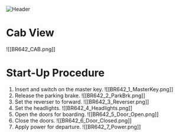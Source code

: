 ![Header](https://i.ytimg.com/vi/qKEQssqIK-0/maxresdefault.jpg)


# Cab View
![[BR642_CAB.png]]

# Start-Up Procedure
1. Insert and switch on the master key.
![[BR642_1_MasterKey.png]]
2. Release the parking brake.
![[BR642_2_ParkBrk.png]]
3. Set the reverser to forward.
![[BR642_3_Reverser.png]]
4. Set the headlights.
![[BR642_4_Headlights.png]]
5. Open the doors for boarding.
![[BR642_5_Door_Open.png]]
6. Close the doors.
![[BR642_6_Door_Closed.png]]
7. Apply power for departure.
![[BR642_7_Power.png]]
